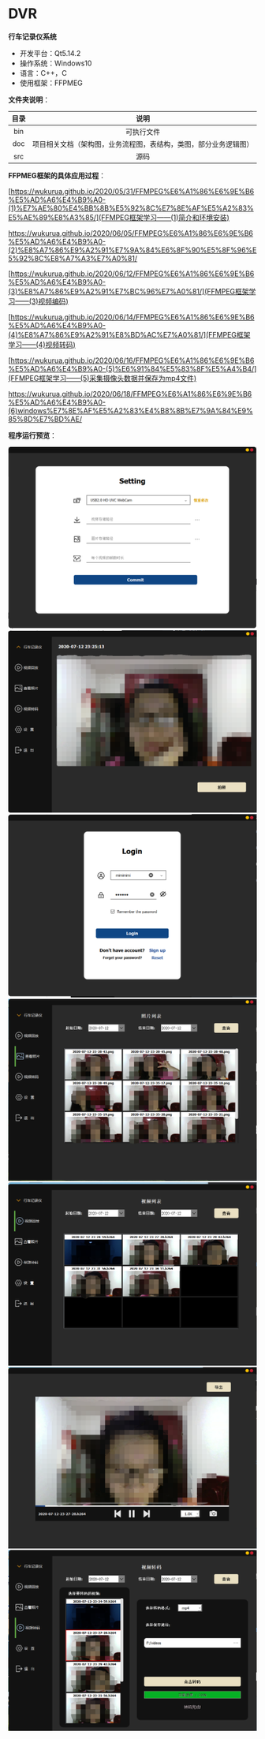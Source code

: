 # DVR
**行车记录仪系统**

- 开发平台：Qt5.14.2
- 操作系统：Windows10
- 语言：C++，C
- 使用框架：FFPMEG

**文件夹说明**：

| 目录 |                             说明                             |
| :--: | :----------------------------------------------------------: |
| bin  |                          可执行文件                          |
| doc  | 项目相关文档（架构图，业务流程图，表结构，类图，部分业务逻辑图） |
| src  |                             源码                             |



**FFPMEG框架的具体应用过程**：

[https://wukurua.github.io/2020/05/31/FFMPEG%E6%A1%86%E6%9E%B6%E5%AD%A6%E4%B9%A0-(1)%E7%AE%80%E4%BB%8B%E5%92%8C%E7%8E%AF%E5%A2%83%E5%AE%89%E8%A3%85/](FFMPEG框架学习——(1)简介和环境安装)

[https://wukurua.github.io/2020/06/05/FFMPEG%E6%A1%86%E6%9E%B6%E5%AD%A6%E4%B9%A0-(2)%E8%A7%86%E9%A2%91%E7%9A%84%E6%8F%90%E5%8F%96%E5%92%8C%E8%A7%A3%E7%A0%81/ ](FFMPEG框架学习——(2)视频的提取和解码)

[https://wukurua.github.io/2020/06/12/FFMPEG%E6%A1%86%E6%9E%B6%E5%AD%A6%E4%B9%A0-(3)%E8%A7%86%E9%A2%91%E7%BC%96%E7%A0%81/](FFMPEG框架学习——(3)视频编码)

[https://wukurua.github.io/2020/06/14/FFMPEG%E6%A1%86%E6%9E%B6%E5%AD%A6%E4%B9%A0-(4)%E8%A7%86%E9%A2%91%E8%BD%AC%E7%A0%81/](FFMPEG框架学习——(4)视频转码)

[https://wukurua.github.io/2020/06/16/FFMPEG%E6%A1%86%E6%9E%B6%E5%AD%A6%E4%B9%A0-(5)%E6%91%84%E5%83%8F%E5%A4%B4/](FFMPEG框架学习——(5)采集摄像头数据并保存为mp4文件)

[https://wukurua.github.io/2020/06/18/FFMPEG%E6%A1%86%E6%9E%B6%E5%AD%A6%E4%B9%A0-(6)windows%E7%8E%AF%E5%A2%83%E4%B8%8B%E7%9A%84%E9%85%8D%E7%BD%AE/ ](FFMPEG框架学习——(6)windows环境下的配置)




**程序运行预览**：

<img src="doc\运行结果预览\20200712232359.png" alt="20200712232359" style="zoom:67%;" />

<img src="doc\运行结果预览\20200712232658.png" alt="20200712232658" style="zoom: 67%;" />

<img src="doc\运行结果预览\20200712232747.png" alt="20200712232747" style="zoom:67%;" />

<img src="doc\运行结果预览\20200712234455.png" alt="20200712234455" style="zoom:67%;" />

<img src="doc\运行结果预览\20200712234523.png" alt="20200712234523" style="zoom:67%;" />

<img src="doc\运行结果预览\20200712234538.png" alt="20200712234538" style="zoom:67%;" />

<img src="doc\运行结果预览\20200712234556.png" alt="20200712234556" style="zoom:67%;" />